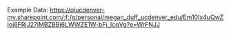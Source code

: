 Example Data: https://olucdenver-my.sharepoint.com/:f:/g/personal/megan_duff_ucdenver_edu/Em10Ix4uQwZIoj6FRjJ27iMBZBBj6LWWZE1W-bFj_IcqVg?e=WrFNJJ
